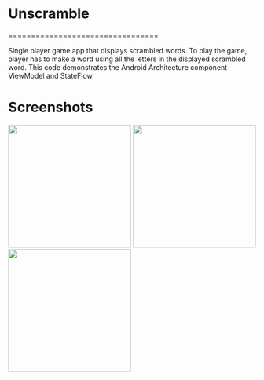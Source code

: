 # Unscramble
=================================

Single player game app that displays scrambled words. To play the game, player has to make a
word using all the letters in the displayed scrambled word.
This code demonstrates the Android Architecture component- ViewModel and StateFlow.


# Screenshots

<p>
  <img src = "https://user-images.githubusercontent.com/81458873/234690983-8c1937c5-6438-4ac3-9440-384e6fb357d9.png" width="250">
  <img src = "https://user-images.githubusercontent.com/81458873/234691184-0885cdf6-d9ac-46e7-a418-9e7f7c49d4da.png"  width="250">
  <img src = "https://user-images.githubusercontent.com/81458873/234691222-ca8de735-c56c-4130-ae04-5276beba79a2.png"  width="250">
</p>
